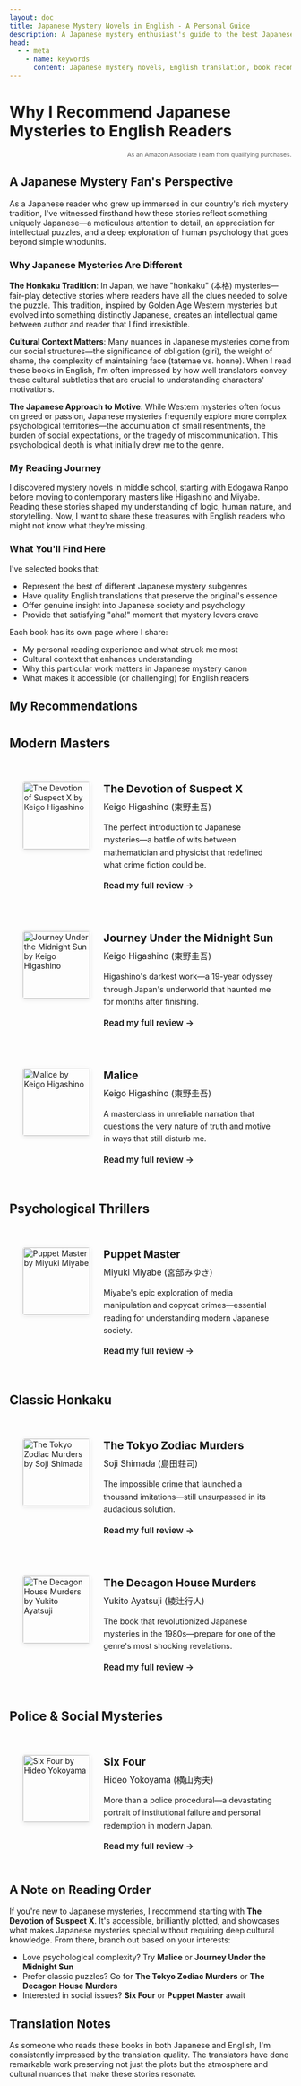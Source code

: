 ```yaml
---
layout: doc
title: Japanese Mystery Novels in English - A Personal Guide
description: A Japanese mystery enthusiast's guide to the best Japanese detective fiction available in English. Personal recommendations with detailed insights into why these books matter.
head:
  - - meta
    - name: keywords
      content: Japanese mystery novels, English translation, book recommendations, detective fiction, honkaku mystery
---
```


# Why I Recommend Japanese Mysteries to English Readers

<div class="affiliate-disclosure">
  <small>As an Amazon Associate I earn from qualifying purchases.</small>
</div>

## A Japanese Mystery Fan's Perspective

As a Japanese reader who grew up immersed in our country's rich mystery tradition, I've witnessed firsthand how these stories reflect something uniquely Japanese—a meticulous attention to detail, an appreciation for intellectual puzzles, and a deep exploration of human psychology that goes beyond simple whodunits.

### Why Japanese Mysteries Are Different

**The Honkaku Tradition**: In Japan, we have "honkaku" (本格) mysteries—fair-play detective stories where readers have all the clues needed to solve the puzzle. This tradition, inspired by Golden Age Western mysteries but evolved into something distinctly Japanese, creates an intellectual game between author and reader that I find irresistible.

**Cultural Context Matters**: Many nuances in Japanese mysteries come from our social structures—the significance of obligation (giri), the weight of shame, the complexity of maintaining face (tatemae vs. honne). When I read these books in English, I'm often impressed by how well translators convey these cultural subtleties that are crucial to understanding characters' motivations.

**The Japanese Approach to Motive**: While Western mysteries often focus on greed or passion, Japanese mysteries frequently explore more complex psychological territories—the accumulation of small resentments, the burden of social expectations, or the tragedy of miscommunication. This psychological depth is what initially drew me to the genre.

### My Reading Journey

I discovered mystery novels in middle school, starting with Edogawa Ranpo before moving to contemporary masters like Higashino and Miyabe. Reading these stories shaped my understanding of logic, human nature, and storytelling. Now, I want to share these treasures with English readers who might not know what they're missing.

### What You'll Find Here

I've selected books that:
- Represent the best of different Japanese mystery subgenres
- Have quality English translations that preserve the original's essence
- Offer genuine insight into Japanese society and psychology
- Provide that satisfying "aha!" moment that mystery lovers crave

Each book has its own page where I share:
- My personal reading experience and what struck me most
- Cultural context that enhances understanding
- Why this particular work matters in Japanese mystery canon
- What makes it accessible (or challenging) for English readers

## My Recommendations

<div class="recommendation-grid">

### Modern Masters

<div class="book-recommendation">
  <img src="/images/books/devotion-of-suspect-x.jpg" 
       alt="The Devotion of Suspect X by Keigo Higashino" 
       loading="lazy">
  <div class="book-summary">
    <h4><a href="/en/books/mystery-novels/devotion-of-suspect-x">The Devotion of Suspect X</a></h4>
    <p class="author">Keigo Higashino (東野圭吾)</p>
    <p class="teaser">The perfect introduction to Japanese mysteries—a battle of wits between mathematician and physicist that redefined what crime fiction could be.</p>
    <a href="/en/books/mystery-novels/devotion-of-suspect-x" class="read-more">Read my full review →</a>
  </div>
</div>

<div class="book-recommendation">
  <img src="/images/books/journey-under-midnight-sun.jpg" 
       alt="Journey Under the Midnight Sun by Keigo Higashino" 
       loading="lazy">
  <div class="book-summary">
    <h4><a href="/en/books/mystery-novels/journey-under-midnight-sun">Journey Under the Midnight Sun</a></h4>
    <p class="author">Keigo Higashino (東野圭吾)</p>
    <p class="teaser">Higashino's darkest work—a 19-year odyssey through Japan's underworld that haunted me for months after finishing.</p>
    <a href="/en/books/mystery-novels/journey-under-midnight-sun" class="read-more">Read my full review →</a>
  </div>
</div>

<div class="book-recommendation">
  <img src="/images/books/malice.jpg" 
       alt="Malice by Keigo Higashino" 
       loading="lazy">
  <div class="book-summary">
    <h4><a href="/en/books/mystery-novels/malice">Malice</a></h4>
    <p class="author">Keigo Higashino (東野圭吾)</p>
    <p class="teaser">A masterclass in unreliable narration that questions the very nature of truth and motive in ways that still disturb me.</p>
    <a href="/en/books/mystery-novels/malice" class="read-more">Read my full review →</a>
  </div>
</div>

### Psychological Thrillers

<div class="book-recommendation">
  <img src="/images/books/puppet-master.jpg" 
       alt="Puppet Master by Miyuki Miyabe" 
       loading="lazy">
  <div class="book-summary">
    <h4><a href="/en/books/mystery-novels/puppet-master">Puppet Master</a></h4>
    <p class="author">Miyuki Miyabe (宮部みゆき)</p>
    <p class="teaser">Miyabe's epic exploration of media manipulation and copycat crimes—essential reading for understanding modern Japanese society.</p>
    <a href="/en/books/mystery-novels/puppet-master" class="read-more">Read my full review →</a>
  </div>
</div>

### Classic Honkaku

<div class="book-recommendation">
  <img src="/images/books/tokyo-zodiac-murders.jpg" 
       alt="The Tokyo Zodiac Murders by Soji Shimada" 
       loading="lazy">
  <div class="book-summary">
    <h4><a href="/en/books/mystery-novels/tokyo-zodiac-murders">The Tokyo Zodiac Murders</a></h4>
    <p class="author">Soji Shimada (島田荘司)</p>
    <p class="teaser">The impossible crime that launched a thousand imitations—still unsurpassed in its audacious solution.</p>
    <a href="/en/books/mystery-novels/tokyo-zodiac-murders" class="read-more">Read my full review →</a>
  </div>
</div>

<div class="book-recommendation">
  <img src="/images/books/decagon-house-murders.jpg" 
       alt="The Decagon House Murders by Yukito Ayatsuji" 
       loading="lazy">
  <div class="book-summary">
    <h4><a href="/en/books/mystery-novels/decagon-house-murders">The Decagon House Murders</a></h4>
    <p class="author">Yukito Ayatsuji (綾辻行人)</p>
    <p class="teaser">The book that revolutionized Japanese mysteries in the 1980s—prepare for one of the genre's most shocking revelations.</p>
    <a href="/en/books/mystery-novels/decagon-house-murders" class="read-more">Read my full review →</a>
  </div>
</div>

### Police & Social Mysteries

<div class="book-recommendation">
  <img src="/images/books/six-four.jpg" 
       alt="Six Four by Hideo Yokoyama" 
       loading="lazy">
  <div class="book-summary">
    <h4><a href="/en/books/mystery-novels/six-four">Six Four</a></h4>
    <p class="author">Hideo Yokoyama (横山秀夫)</p>
    <p class="teaser">More than a police procedural—a devastating portrait of institutional failure and personal redemption in modern Japan.</p>
    <a href="/en/books/mystery-novels/six-four" class="read-more">Read my full review →</a>
  </div>
</div>

</div>

## A Note on Reading Order

If you're new to Japanese mysteries, I recommend starting with **The Devotion of Suspect X**. It's accessible, brilliantly plotted, and showcases what makes Japanese mysteries special without requiring deep cultural knowledge. From there, branch out based on your interests:

- Love psychological complexity? Try **Malice** or **Journey Under the Midnight Sun**
- Prefer classic puzzles? Go for **The Tokyo Zodiac Murders** or **The Decagon House Murders**
- Interested in social issues? **Six Four** or **Puppet Master** await

## Translation Notes

As someone who reads these books in both Japanese and English, I'm consistently impressed by the translation quality. The translators have done remarkable work preserving not just the plots but the atmosphere and cultural nuances that make these stories resonate.


<style>
.affiliate-disclosure {
  color: var(--vp-c-text-3);
  font-size: 0.8rem;
  margin-bottom: 1rem;
  text-align: right;
  opacity: 0.7;
}

.recommendation-grid {
  margin: 2rem 0;
}

.recommendation-grid h3 {
  color: var(--vp-c-brand-dark);
  margin: 2.5rem 0 1.5rem 0;
  font-size: 1.4rem;
  border-bottom: 2px solid var(--vp-c-border);
  padding-bottom: 0.5rem;
}

.book-recommendation {
  display: flex;
  gap: 1.5rem;
  margin: 1.5rem 0;
  padding: 1.5rem;
  border: 1px solid var(--vp-c-border);
  border-radius: 8px;
  background-color: var(--vp-c-bg-soft);
  transition: all 0.3s ease;
}

.book-recommendation:hover {
  border-color: var(--vp-c-brand);
  box-shadow: 0 4px 12px rgba(0,0,0,0.1);
  transform: translateY(-2px);
}

.book-recommendation img {
  width: 120px;
  height: auto;
  object-fit: contain;
  flex-shrink: 0;
  border-radius: 4px;
  box-shadow: 0 2px 8px rgba(0,0,0,0.1);
}


.book-summary {
  flex: 1;
}

.book-summary h4 {
  margin: 0 0 0.5rem 0;
  font-size: 1.2rem;
}

.book-summary h4 a {
  color: var(--vp-c-text-1);
  text-decoration: none;
  transition: color 0.3s ease;
}

.book-summary h4 a:hover {
  color: var(--vp-c-brand-dark);
}

.author {
  color: var(--vp-c-text-2);
  margin: 0.3rem 0;
  font-size: 0.95rem;
}

.teaser {
  margin: 1rem 0;
  line-height: 1.6;
  color: var(--vp-c-text-2);
}

.read-more {
  color: var(--vp-c-brand-dark);
  text-decoration: none;
  font-weight: 600;
  font-size: 0.95rem;
  transition: all 0.3s ease;
}

.read-more:hover {
  text-decoration: underline;
}

@media (max-width: 768px) {
  .book-recommendation {
    flex-direction: column;
    text-align: center;
  }
  
  .book-recommendation img {
    width: 100px;
    margin: 0 auto;
  }
}
</style>